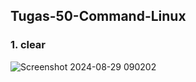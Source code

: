 ## Tugas-50-Command-Linux

### 1. clear

![Screenshot 2024-08-29 090202](https://github.com/user-attachments/assets/8dd74911-8849-4c04-b980-31d837e2a1ee)
